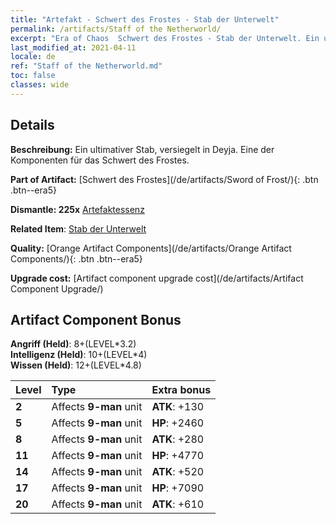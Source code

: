```yaml
---
title: "Artefakt - Schwert des Frostes - Stab der Unterwelt"
permalink: /artifacts/Staff of the Netherworld/
excerpt: "Era of Chaos  Schwert des Frostes - Stab der Unterwelt. Ein ultimativer Stab, versiegelt in Deyja. Eine der Komponenten für das Schwert des Frostes."
last_modified_at: 2021-04-11
locale: de
ref: "Staff of the Netherworld.md"
toc: false
classes: wide
---
```




## Details

 **Beschreibung:** Ein ultimativer Stab, versiegelt in Deyja. Eine der Komponenten für das Schwert des Frostes.

 **Part of Artifact:** [Schwert des Frostes](/de/artifacts/Sword of Frost/){: .btn .btn--era5}

 **Dismantle: 225x** [Artefaktessenz](/de/Items/con_905/)

 **Related Item**: [Stab der Unterwelt](/de/Items/art_165/)

 **Quality:** [Orange Artifact Components](/de/artifacts/Orange Artifact Components/){: .btn .btn--era5}

 **Upgrade cost:** [Artifact component upgrade cost](/de/artifacts/Artifact Component Upgrade/)

## Artifact Component Bonus

  **Angriff (Held)**: 8+(LEVEL\*3.2)<br/>**Intelligenz (Held)**: 10+(LEVEL\*4)<br/>**Wissen (Held)**: 12+(LEVEL\*4.8)

  |  Level  | Type |    Extra bonus  | 
  |:--------|:-----|:----------------| 
  | **2** | Affects **9-man** unit | **ATK**: +130 | 
  | **5** | Affects **9-man** unit | **HP**: +2460 | 
  | **8** | Affects **9-man** unit | **ATK**: +280 | 
  | **11** | Affects **9-man** unit | **HP**: +4770 | 
  | **14** | Affects **9-man** unit | **ATK**: +520 | 
  | **17** | Affects **9-man** unit | **HP**: +7090 | 
  | **20** | Affects **9-man** unit | **ATK**: +610 | 
